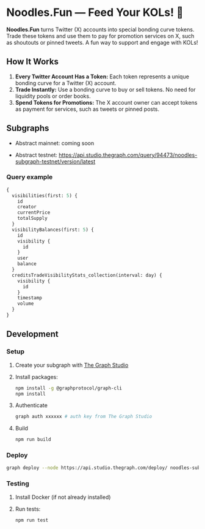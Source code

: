# Noodles.Fun — Feed Your KOLs! 🍜

**Noodles.Fun** turns Twitter (X) accounts into special bonding curve tokens. Trade these tokens and use them to pay for promotion services on X, such as shoutouts or pinned tweets. A fun way to support and engage with KOLs!

## How It Works

1. **Every Twitter Account Has a Token:** Each token represents a unique bonding curve for a Twitter (X) account.
2. **Trade Instantly:** Use a bonding curve to buy or sell tokens. No need for liquidity pools or order books.
3. **Spend Tokens for Promotions:** The X account owner can accept tokens as payment for services, such as tweets or pinned posts.

## Subgraphs

* Abstract mainnet: coming soon

* Abstract testnet: <https://api.studio.thegraph.com/query/94473/noodles-subgraph-testnet/version/latest>

### Query example

```graphql
{
  visibilities(first: 5) {
    id
    creator
    currentPrice
    totalSupply
  }
  visibilityBalances(first: 5) {
    id
    visibility {
      id
    }
    user
    balance
  }
  creditsTradeVisibilityStats_collection(interval: day) {
    visibility {
      id
    }
    timestamp
    volume    
  }
}
```

## Development

### Setup

1. Create your subgraph with [The Graph Studio](https://thegraph.com/studio)

2. Install packages:

   ```bash
   npm install -g @graphprotocol/graph-cli
   npm install
   ```

3. Authenticate

   ```bash
   graph auth xxxxxx # auth key from The Graph Studio
   ```

4. Build

    ```bash
    npm run build
    ```

### Deploy

   ```bash
   graph deploy --node https://api.studio.thegraph.com/deploy/ noodles-subgraph-testnet # replace noodles-subgraph-testnet by your subgraph slug
   ```

### Testing

1. Install Docker (if not already installed)

2. Run tests:

   ```bash
   npm run test
   ```

